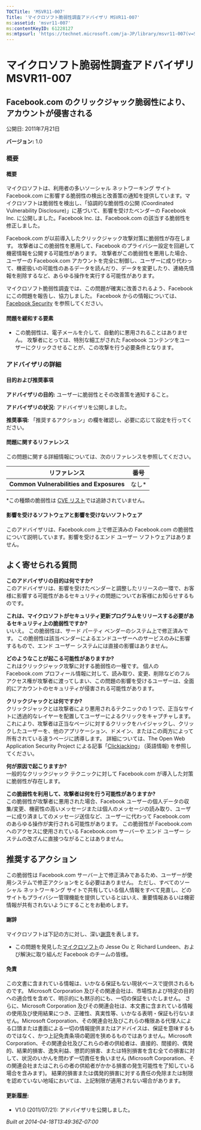 ```yaml
---
TOCTitle: 'MSVR11-007'
Title: 'マイクロソフト脆弱性調査アドバイザリ MSVR11-007'
ms:assetid: 'msvr11-007'
ms:contentKeyID: 61228127
ms:mtpsurl: 'https://technet.microsoft.com/ja-JP/library/msvr11-007(v=Security.10)'
---
```




マイクロソフト脆弱性調査アドバイザリ MSVR11-007
===============================================

Facebook.com のクリックジャック脆弱性により、アカウントが侵害される
-------------------------------------------------------------------

公開日: 2011年7月21日

**バージョン:** 1.0

### 概要

#### 概要

マイクロソフトは、利用者の多いソーシャル ネットワーキング サイト Facebook.com に影響する脆弱性の検出と改善策の通知を提供しています。マイクロソフトは脆弱性を検出し、「協調的な脆弱性の公開 (Coordinated Vulnerability Disclosure)」に基づいて、影響を受けたベンダーの Facebook Inc. に公開しました。Facebook Inc. は、Facebook.com の該当する脆弱性を修正しました。

Facebook.com が以前導入したクリックジャック攻撃対策に脆弱性が存在します。 攻撃者はこの脆弱性を悪用して、Facebook のプライバシー設定を回避して機密情報を公開する可能性があります。 攻撃者がこの脆弱性を悪用した場合、ユーザーの Facebook.com アカウントを完全に制御し、ユーザーに成り代わって、機密扱いの可能性のあるデータを読んだり、データを変更したり、連絡先情報を削除するなど、あらゆる操作を実行する可能性があります。

マイクロソフト脆弱性調査では、この問題が確実に改善されるよう、Facebook にこの問題を報告し、協力しました。 Facebook からの情報については、[Facebook Security](https://www.facebook.com/security?sk=info) を参照してください。

#### 問題を緩和する要素

-   この脆弱性は、電子メールを介して、自動的に悪用されることはありません。 攻撃者にとっては、特別な細工がされた Facebook コンテンツをユーザーにクリックさせることが、この攻撃を行う必要条件となります。

### アドバイザリの詳細

#### 目的および推奨事項

**アドバイザリの目的:** ユーザーに脆弱性とその改善策を通知すること。

**アドバイザリの状況:** アドバイザリを公開しました。

**推奨事項:** 「推奨するアクション」の欄を確認し、必要に応じて設定を行ってください。

#### 問題に関するリファレンス

この問題に関する詳細情報については、次のリファレンスを参照してください。

| リファレンス                             | 番号   |
|------------------------------------------|--------|
| **Common Vulnerabilities and Exposures** | なし\* |

\*この種類の脆弱性は [CVE リスト](https://www.cve.mitre.org/cve/index.html)では追跡されていません。

#### 影響を受けるソフトウェアと影響を受けないソフトウェア

このアドバイザリは、Facebook.com 上で修正済みの Facebook.com の脆弱性について説明しています。影響を受けるエンド ユーザー ソフトウェアはありません。

よく寄せられる質問
------------------

 
**このアドバイザリの目的は何ですか?**    
このアドバイザリは、影響を受けたベンダーと調整したリリースの一環で、お客様に影響する可能性があるセキュリティの問題についてお客様にお知らせするものです。

**これは、マイクロソフトがセキュリティ更新プログラムをリリースする必要があるセキュリティ上の脆弱性ですか?**    
いいえ。 この脆弱性は、サード パーティ ベンダーのシステム上で修正済みです。 この脆弱性は該当ベンダーによるエンドユーザーへのサービスのみに影響するもので、エンド ユーザー システムには直接の影響はありません。

**どのようなことが起こる可能性がありますか?**    
これはクリックジャック攻撃に対する脆弱性の一種です。 個人の Facebook.com プロフィール情報に対して、読み取り、変更、削除などのフルアクセス権が攻撃者に渡ってしまい、この問題の影響を受けるユーザーは、全面的にアカウントのセキュリティが侵害される可能性があります。

**クリックジャックとは何ですか?**  
クリックジャックとは攻撃者により悪用されるテクニックの 1 つで、正当なサイトに透過的なレイヤーを配置してユーザーによるクリックをキャプチャします。 これにより、攻撃者は正当なページに対するクリックをハイジャックし、クリックしたユーザーを、他のアプリケーション、ドメイン、またはこの両方によって所有されている違うページに誘導します。 詳細については、The Open Web Application Security Project による記事「[Clickjacking](https://www.owasp.org/index.php/clickjacking)」 (英語情報) を参照してください。

**何が原因で起こりますか?**    
一般的なクリックジャック テクニックに対して Facebook.com が導入した対策に脆弱性が存在します。

**この脆弱性を利用して、攻撃者は何を行う可能性がありますか?**    
この脆弱性が攻撃者に悪用された場合、Facebook ユーザーの個人データの収集/変更、機密性の高いメッセージまたは個人のメッセージの読み取り、ユーザーに成り済ましてのメッセージ送信など、ユーザーに代わって Facebook.com のあらゆる操作が実行される可能性があります。 この脆弱性が Facebook.com へのアクセスに使用されている Facebook.com サーバーや エンド ユーザー システムの改ざんに直接つながることはありません。

推奨するアクション
------------------

 
この脆弱性は Facebook.com サーバー上で修正済みであるため、ユーザーが使用システムで修正アクションをとる必要はありません。 ただし、すべてのソーシャル ネットワーキング サイトで共有している個人情報をすべて見直し、どのサイトもプライバシー管理機能を提供しているとはいえ、重要情報あるいは機密情報が共有されないようにすることをお勧めします。

#### 謝辞

マイクロソフトは下記の方に対し、深い[謝意](https://technet.microsoft.com/security/bulletin/policy)を表します。

-   この問題を発見した[マイクロソフト](https://www.microsoft.com/)の Jesse Ou と Richard Lundeen、および解決に取り組んだ Facebook のチームの皆様。

#### 免責

この文書に含まれている情報は、いかなる保証もない現状ベースで提供されるものです。 Microsoft Corporation 及びその関連会社は、市場性および特定の目的への適合性を含めて、明示的にも黙示的にも、一切の保証をいたしません。 さらに、Microsoft Corporation 及びその関連会社は、本文書に含まれている情報の使用及び使用結果につき、正確性、真実性等、いかなる表明・保証も行ないません。Microsoft Corporation、その関連会社及びこれらの権限ある代理人による口頭または書面による一切の情報提供またはアドバイスは、保証を意味するものではなく、かつ上記免責条項の範囲を狭めるものではありません。Microsoft Corporation、その関連会社及びこれらの者の供給者は、直接的、間接的、偶発的、結果的損害、逸失利益、懲罰的損害、または特別損害を含む全ての損害に対して、状況のいかんを問わず一切責任を負いません (Microsoft Corporation、その関連会社またはこれらの者の供給者がかかる損害の発生可能性を了知している場合を含みます)。 結果的損害または偶発的損害に対する責任の免除または制限を認めていない地域においては、上記制限が適用されない場合があります。

#### 更新履歴:

-   V1.0 (2011/07/21): アドバイザリを公開しました。

*Built at 2014-04-18T13:49:36Z-07:00*
